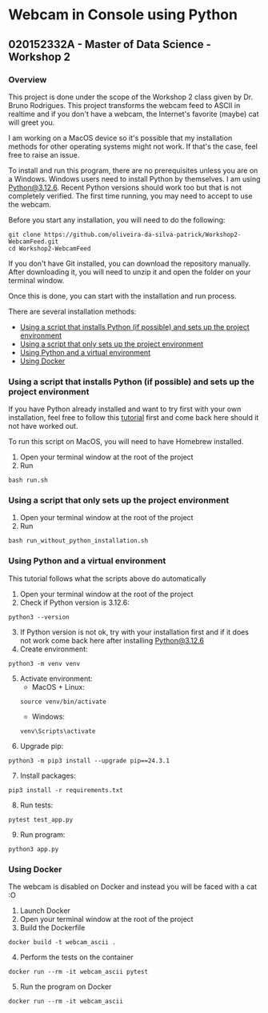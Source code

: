 # Webcam in Console using Python
## 020152332A - Master of Data Science - Workshop 2

### Overview

This project is done under the scope of the Workshop 2 class given by Dr. Bruno Rodrigues. This project transforms the webcam feed to ASCII in realtime and if you don't have a webcam, the Internet's favorite (maybe) cat will greet you.

I am working on a MacOS device so it's possible that my installation methods for other operating systems might not work. If that's the case, feel free to raise an issue.

To install and run this program, there are no prerequisites unless you are on a Windows. Windows users need to install Python by themselves. I am using Python@3.12.6. Recent Python versions should work too but that is not completely verified. The first time running, you may need to accept to use the webcam.

Before you start any installation, you will need to do the following:

```
git clone https://github.com/oliveira-da-silva-patrick/Workshop2-WebcamFeed.git
cd Workshop2-WebcamFeed
```

If you don't have Git installed, you can download the repository manually. After downloading it, you will need to unzip it and open the folder on your terminal window.

Once this is done, you can start with the installation and run process.

There are several installation methods:
- [Using a script that installs Python (if possible) and sets up the project environment](#using-a-script-that-installs-python-if-possible-and-sets-up-the-project-environment)
- [Using a script that only sets up the project environment](#using-a-script-that-only-sets-up-the-project-environment)
- [Using Python and a virtual environment](#using-python-and-a-virtual-environment)
- [Using Docker](#using-docker)

### Using a script that installs Python (if possible) and sets up the project environment

If you have Python already installed and want to try first with your own installation, feel free to follow this [tutorial](#using-a-script-that-only-sets-up-the-project-environment) first and come back here should it not have worked out.

To run this script on MacOS, you will need to have Homebrew installed.

1. Open your terminal window at the root of the project
2. Run 
```
bash run.sh
```

### Using a script that only sets up the project environment

1. Open your terminal window at the root of the project
2. Run 
```
bash run_without_python_installation.sh
```

### Using Python and a virtual environment

This tutorial follows what the scripts above do automatically

1. Open your terminal window at the root of the project
2. Check if Python version is 3.12.6: 
```
python3 --version
```
3. If Python version is not ok, try with your installation first and if it does not work come back here after installing Python@3.12.6
4. Create environment: 
```
python3 -m venv venv
```
5. Activate environment:
    - MacOS + Linux: 
    ```
    source venv/bin/activate
    ```
    - Windows: 
    ```
    venv\Scripts\activate
    ```
6. Upgrade pip: 
```
python3 -m pip3 install --upgrade pip==24.3.1
```
7. Install packages: 
```
pip3 install -r requirements.txt
```
8. Run tests: 
```
pytest test_app.py
```
9. Run program: 
```
python3 app.py
```

### Using Docker

The webcam is disabled on Docker and instead you will be faced with a cat :O

1. Launch Docker
2. Open your terminal window at the root of the project
3. Build the Dockerfile 
```
docker build -t webcam_ascii .
```
4. Perform the tests on the container 
```
docker run --rm -it webcam_ascii pytest
```
5. Run the program on Docker
```
docker run --rm -it webcam_ascii
```
